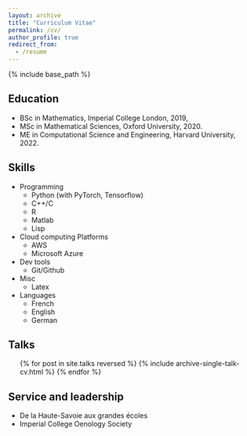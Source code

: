 ```yaml
---
layout: archive
title: "Curriculum Vitae"
permalink: /cv/
author_profile: true
redirect_from:
  - /resume
---
```


{% include base_path %}

## Education
* BSc in Mathematics, Imperial College London, 2019,
* MSc in Mathematical Sciences, Oxford University, 2020.
* ME in Computational Science and Engineering, Harvard University, 2022.
  
## Skills
* Programming 
  * Python (with PyTorch, Tensorflow)
  * C++/C
  * R
  * Matlab
  * Lisp
* Cloud computing Platforms
  * AWS
  * Microsoft Azure
* Dev tools
  * Git/Github
* Misc
  * Latex
* Languages
  * French
  * English
  * German
  
## Talks
  <ul>{% for post in site.talks reversed %}
    {% include archive-single-talk-cv.html  %}
  {% endfor %}</ul>

## Service and leadership
* De la Haute-Savoie aux grandes écoles
* Imperial College Oenology Society
